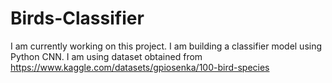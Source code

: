 # Birds-Classifier
I am currently working on this project. I am building a classifier model using Python CNN. I am using dataset obtained from  https://www.kaggle.com/datasets/gpiosenka/100-bird-species 
